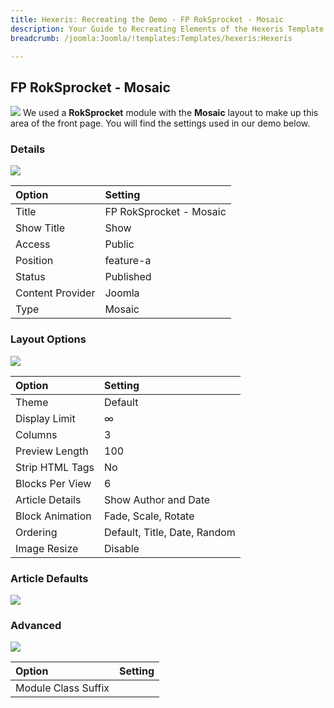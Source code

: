 ```yaml
---
title: Hexeris: Recreating the Demo - FP RokSprocket - Mosaic
description: Your Guide to Recreating Elements of the Hexeris Template for Joomla
breadcrumb: /joomla:Joomla/!templates:Templates/hexeris:Hexeris

---
```


FP RokSprocket - Mosaic
-----
![][demo]
We used a **RokSprocket** module with the **Mosaic** layout to make up this area of the front page. You will find the settings used in our demo below.

### Details
![][demo2]

| Option           | Setting                 |  
| :--------------- | :---------------------- |  
| Title            | FP RokSprocket - Mosaic |  
| Show Title       | Show                    |  
| Access           | Public                  |  
| Position         | feature-a               |  
| Status           | Published               |  
| Content Provider | Joomla                  |  
| Type             | Mosaic                  |  

### Layout Options
![][demo3]

| Option          | Setting                      |  
| :-------------- | :--------------------------- |  
| Theme           | Default                      |  
| Display Limit   | ∞                            |  
| Columns         | 3                            |  
| Preview Length  | 100                          |  
| Strip HTML Tags | No                           |  
| Blocks Per View | 6                            |  
| Article Details | Show Author and Date         |  
| Block Animation | Fade, Scale, Rotate          |  
| Ordering        | Default, Title, Date, Random |  
| Image Resize    | Disable                      |  

### Article Defaults
![][demo4]

### Advanced
![][demo5]

| Option              | Setting |  
| :------------------ | :------ |  
| Module Class Suffix |         |

[demo]: assets/demo_3.jpeg
[demo2]: assets/mosaic_1.jpeg
[demo3]: assets/mosaic_2.jpeg
[demo4]: assets/mosaic_3.jpeg
[demo5]: assets/mosaic_4.jpeg